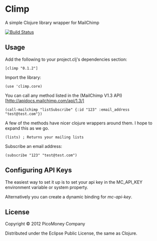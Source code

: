 # Climp

A simple Clojure library wrapper for MailChimp

[![Build Status](https://secure.travis-ci.org/economico/climp.png)](http://travis-ci.org/economico/climp)

## Usage

Add the following to your project.clj's dependencies section:

    [climp "0.1.2"]

Import the library:

    (use 'climp.core)

You can call any method listed in the (MailChimp V1.3 API)[http://apidocs.mailchimp.com/api/1.3/]

    (call-mailchimp "listSubscribe" {:id "123" :email_address "test@test.com"})

A few of the methods have nicer clojure wrappers around them. I hope to expand this as we go.

    (lists) ; Returns your mailing lists

Subscribe an email address:

    (subscribe "123" "test@test.com")

## Configuring API Keys

The easiest way to set it up is to set your api key in the MC_API_KEY environment variable or system property.

Alternatively you can create a dynamic binding for *mc-api-key*.

## License

Copyright © 2012 PicoMoney Company

Distributed under the Eclipse Public License, the same as Clojure.
